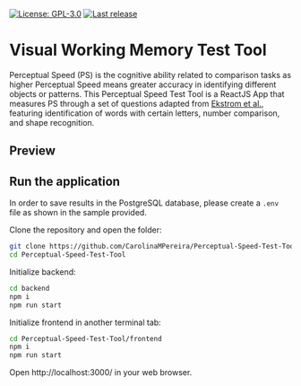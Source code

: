 [![License: GPL-3.0](https://badgen.net/github/license/CarolinaMPereira/Perceptual-Speed-Test-Tool)](https://www.gnu.org/licenses/gpl-3.0)
[![Last release](https://badgen.net/github/release/CarolinaMPereira/Perceptual-Speed-Test-Tool)](https://github.com/CarolinaMPereira/Perceptual-Speed-Test-Tool)

# Visual Working Memory Test Tool

Perceptual Speed (PS) is the cognitive ability related to comparison tasks as higher Perceptual Speed means greater accuracy in identifying different objects or patterns.
This Perceptual Speed Test Tool is a ReactJS App that measures PS through a set of questions adapted from [Ekstrom et al.][1], featuring identification of words with certain letters, number comparison, and shape recognition.

[1]: https://apps.dtic.mil/sti/citations/AD0410915 "Manual for Kit of Reference Tests for Cognitive Factors (Ekstrom et al., 1963)"

## Preview

## Run the application

In order to save results in the PostgreSQL database, please create a `.env` file as shown in the sample provided.

Clone the repository and open the folder:

```bash
git clone https://github.com/CarolinaMPereira/Perceptual-Speed-Test-Tool.git
cd Perceptual-Speed-Test-Tool
```

Initialize backend:

```bash
cd backend
npm i
npm run start
```

Initialize frontend in another terminal tab:

```bash
cd Perceptual-Speed-Test-Tool/frontend
npm i
npm run start
```

Open http://localhost:3000/ in your web browser.
